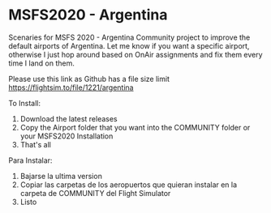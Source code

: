 # MSFS2020 - Argentina
Scenaries for MSFS 2020 - Argentina
Community project to improve the default airports of Argentina. Let me know if you want a specific airport, otherwise I just hop around based on OnAir assignments and fix them every time I land on them.

Please use this link as Github has a file size limit
https://flightsim.to/file/1221/argentina

To Install:
1) Download the latest releases
2) Copy the Airport folder that you want into the COMMUNITY folder or your MSFS2020 Installation
3) That's all

Para Instalar:
1) Bajarse la ultima version
2) Copiar las carpetas de los aeropuertos que quieran instalar en la carpeta de COMMUNITY del Flight Simulator
3) Listo

